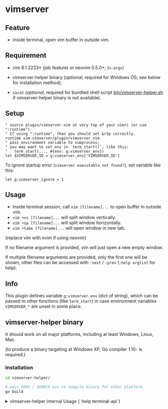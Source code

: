 # vimserver

## Feature
- inside terminal, open vim buffer in outside vim.

## Requirement
- vim 8.1.2233+ (job feature) or neovim 0.5.0+; (`v:argv`)

- vimserver-helper binary (*optional*; required for Windows OS; see below for
  installation method);

- `socat` (*optional*; required for bundled shell script
  [bin/vimserver-helper.sh](bin/vimserver-helper.sh) if vimserver-helper
binary is not available).

## Setup
```vim
" source plugin/vimserver.vim at very top of your vimrc (or use ":runtime").
" If using ":runtime", then you should set &rtp correctly.
runtime vim-vimserver/plugin/vimserver.vim
" pass environment variable to subprocess;
" you may want to set env in `term_start()`, like this:
"   term_start(..., #{env: g:vimserver_env})
let $VIMSERVER_ID = g:vimserver_env['VIMSERVER_ID']
```

To ignore startup error (`vimserver executable not found!`), set variable like
this:

```vim
let g:vimserver_ignore = 1
```

## Usage
- Inside terminal session, call `vim [filename]...` to open buffer in outside
  vim.
- `vim +vs [filename]...` will split window vertically.
- `vim +sp [filename]...` will split window horizontally.
- `vim +tabe [filename]...` will open window in new tab.

(replace vim with nvim if using neovim)

If no filename argument is provided, vim will just open a new empty window.

If multiple filename arguments are provided, only the first one will be shown,
other files can be accessed with `:next` / `:prev` (`:help arglist` for help).

## Info
This plugin defines variable `g:vimserver_env` (dict of string), which can be
passed to other functions (like `term_start`) in case environment variables
`VIMSERVER_*` are unset in some place.

## vimserver-helper binary
It should work on all major platforms, including at least Windows, Linux, Mac.

(to produce a binary targeting at Windows XP, Go compiler 1.10- is required.)

### Installation

```sh
cd vimserver-helper/

# pass GOOS / GOARCH env to compile binary for other platform.
go build
```

<details>
<summary>
vimserver-helper internal Usage (`:help terminal-api`)
</summary>

```sh
# server
$0 {server_filename} listen

# client (terminal-api style)
$0 {server_filename} {funcname} [args...]
# client (use stdin as raw params)
$0 {server_filename}
```

- Since vimserver sets `VIMSERVER_BIN` environment variable, you can replace
  `$0` above with `"$VIMSERVER_BIN"`.

- Replace `{server_filename}` with `$VIMSERVER_ID`.

- For terminal-api style client (bundled shell script), `jq` is required.

TODO: allow passing non-string argument in terminal-api mode.

</details>
